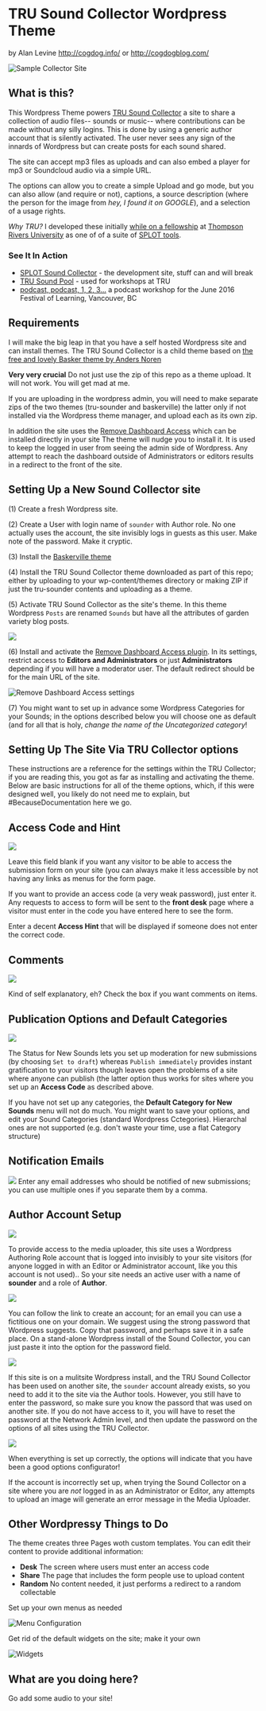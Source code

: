 # TRU Sound Collector Wordpress Theme
by Alan Levine http://cogdog.info/ or http://cogdogblog.com/


![Sample Collector Site](images/sound-collector-site.jpg "Sample Sound Collector Site")

## What is this?
This Wordpress Theme  powers [TRU Sound Collector](http://splot.ca/spunder/) a site to share a collection of audio files-- sounds or music--  where contributions can be made without any silly logins. This is done by using a generic author account that is silently activated. The user never sees any sign of the innards of Wordpress but can create posts for each sound shared. 

The site can accept mp3 files as uploads and can also embed a player for mp3 or Soundcloud audio via a simple URL.

The options can allow you to create a simple Upload and go mode, but you can also allow (and require or not), captions, a source description (where the person for the image from *hey, I found it on GOOGLE*), and a selection of a usage rights.

*Why TRU?* I developed these initially [while on a fellowship](http://cogdog.trubox.ca) at [Thompson Rivers University](http://tru.ca/) as one of of a suite of [SPLOT tools](http://splot.ca/splots/).

### See It In Action

* [SPLOT Sound Collector](http://splot.ca/sounder/) - the development site, stuff can and will break
* [TRU Sound Pool](http://soundpool.trubox.ca/) - used for  workshops at TRU
* [podcast, podcast, 1, 2, 3...](http://podcast123.trubox.ca/) a podcast workshop for the June 2016 Festival of Learning, Vancouver, BC


## Requirements
I will make the big leap in that you have a self hosted Wordpress site and can install themes. The TRU Sound Collector is a child theme based on [the free and lovely Basker theme by Anders Noren](https://wordpress.org/themes/baskerville) 

**Very very crucial** Do not just use the zip of this repo as a theme upload. It will not work. You will get mad at me.

If you are uploading in the wordpress admin, you will need to make separate zips of the two themes (tru-sounder and baskerville) the latter only if not installed via the Wordpress theme manager, and upload each as its own zip.

In addition the site uses the [Remove Dashboard Access](https://wordpress.org/plugins/remove-dashboard-access-for-non-admins/) which can be installed directly in your site The theme will nudge you to install it. It is used to keep the logged in user from seeing the admin side of Wordpress. Any attempt to reach the dashboard outside of Administrators or editors results in a redirect to the front of the site.


## Setting Up a New Sound Collector site




(1) Create a fresh Wordpress site.

(2) Create a User with login name of `sounder` with Author role. No one actually uses the account, the site invisibly logs in guests as this user. Make note of the password. Make it cryptic.

(3) Install the [Baskerville theme](https://wordpress.org/themes/baskerville)

(4) Install the TRU Sound Collector theme downloaded as part of this repo; either by uploading to your wp-content/themes directory or making  ZIP if just the tru-sounder contents and uploading as a theme.

(5) Activate TRU Sound Collector as the site's theme. In this theme Wordpress `Posts` are renamed `Sounds` but have all the attributes of garden variety blog posts.


![](wp-content/themes/tru-sounder/images/sounder-menu.jpg)


(6) Install and activate the [Remove Dashboard Access plugin](https://wordpress.org/plugins/remove-dashboard-access-for-non-admins/).   In its settings, restrict access to **Editors and Administrators** or just **Administrators** depending if you will have a moderator user. The default redirect should be for the main URL of the site.

![Remove Dashboard Access settings](images/dashboard-access-settings.jpg "Remove Dashboard Access settings")

(7) You might want to set up in advance some Wordpress Categories for your Sounds; in the options described below you will choose one as default (and for all that is holy, *change the name of the Uncategorized category*!


## Setting Up The Site Via TRU Collector options

These instructions are a reference for the settings within the TRU Collector; if you are reading this, you got as far as installing and activating the theme. Below are basic instructions for all of the theme options, which, if this were designed well, you likely do not need me to explain, but #BecauseDocumentation here we go.


## Access Code and Hint
![](wp-content/themes/tru-sounder/images/access-code.jpg)

Leave this field blank if you want any visitor to be able to access the submission form on your site (you can always make it less accessible by not having any links as menus for the form page. 

If you want to provide an access code (a very weak password), just enter it. Any requests to access to form will be sent to the **front desk** page where a visitor must enter in the code you have entered here to see the form.

Enter a decent **Access Hint** that will be displayed if someone does not enter the correct code.




## Comments
![](wp-content/themes/tru-sounder/images/sounder-comments.jpg)

Kind of self explanatory, eh? Check the box if you want comments on items.



## Publication Options and Default Categories
![](wp-content/themes/tru-sounder/images/sound-defaults.jpg)

The Status for New Sounds lets you set up moderation for new submissions (by choosing `Set to draft`) whereas `Publish immediately` provides instant gratification to your visitors though leaves open the problems of a site where anyone can publish (the latter option thus works for sites where you set up an **Access Code** as described above.


If you have not set up any categories, the **Default Category for New Sounds** menu will not do much. You might want to save your options, and edit your Sound Categories (standard Wordpress Cctegories). Hierarchal ones are not supported (e.g. don't waste your time, use a flat Category structure)


## Notification Emails
![](wp-content/themes/tru-sounder/images/notification.jpg)
Enter any email addresses who should be notified of new submissions; you can use multiple ones if you separate them by a comma.


## Author Account Setup
![](wp-content/themes/tru-sounder/images/author-account-none.jpg)

To provide access to the media uploader, this site uses a Wordpress Authoring Role account that is logged into invisibly to your site visitors (for anyone logged in with an Editor or Administrator account, like you this account is not used).. So your site needs an active user with a name of **sounder** and a role of **Author**.

![](wp-content/themes/tru-sounder/images/add-author.jpg)

You can follow the link to create an account; for an email you can use a fictitious one on your domain. We suggest using the strong password that Wordpress  suggests. Copy that password, and perhaps save it in a safe place. On a stand-alone Wordpress install of the Sound Collector, you can just paste it into the option for the password field.

![](wp-content/themes/tru-sounder/images/add-to-site.jpg)

If this site is on a mulitsite Wordpress install, and the TRU Sound Collector has been used on another site, the `sounder` account already exists, so you need to add it to the site via the Author tools. However, you still have to enter the password, so make sure you know the passord that was used on another site. If you do not have access to it, you will have to reset the password at the Network Admin level, and then update the password on the options of all sites using the TRU Collector.

![](wp-content/themes/tru-sounder/images/authoring-account.jpg)

When everything is set up correctly, the options will indicate that you have been a good options configurator! 

If the account is incorrectly set up, when trying the Sound Collector on a site where you are *not* logged in as an Administrator or Editor, any attempts to upload an image will generate an error message in the Media Uploader.


## Other Wordpressy Things to Do

The theme creates three Pages woth custom templates. You can edit their content to provide additional information:

* **Desk** The screen where users must enter an access code
* **Share** The page that includes the form people use to upload content
* **Random** No content needed, it just performs a redirect to a random collectable

Set up your own menus as needed

![Menu Configuration](images/menu.jpg "menu options") 

Get rid of the default widgets on the site; make it your own

![Widgets](images/widgets.jpg "suggested widget set up") 

## What are you doing here?
Go add some audio to your site!


